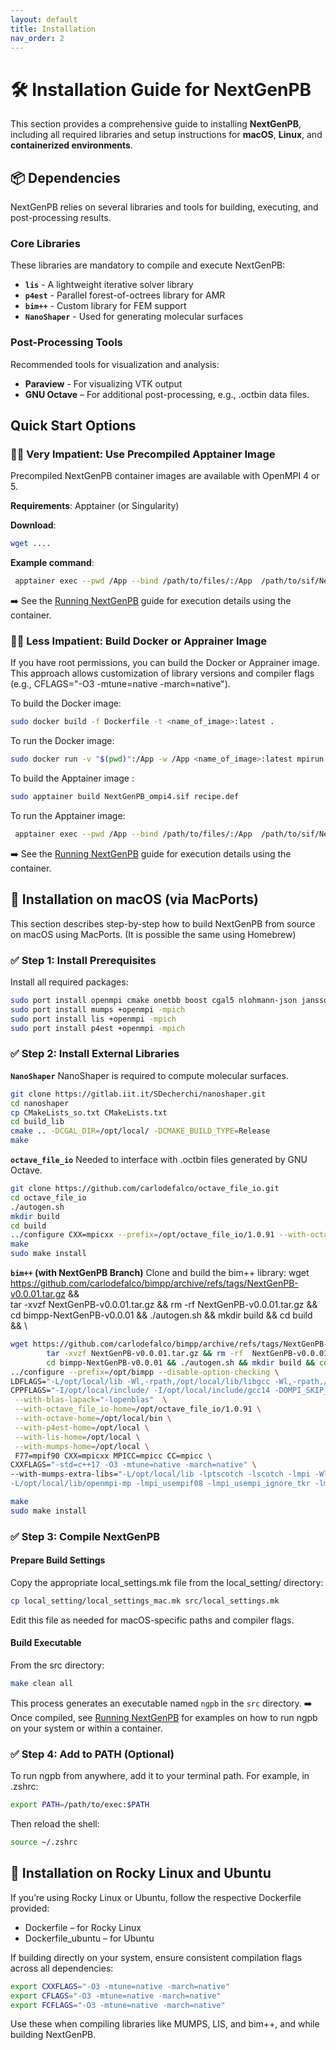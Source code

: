 ```yaml
---
layout: default
title: Installation
nav_order: 2
---
```

# 🛠️ Installation Guide for NextGenPB


This section provides a comprehensive guide to installing **NextGenPB**, including all required libraries and setup instructions for **macOS**, **Linux**, and **containerized environments**.

## 📦 Dependencies
NextGenPB relies on several libraries and tools for building, executing, and post-processing results.

### Core Libraries
These libraries are mandatory to compile and execute NextGenPB:

- **`lis`** - A lightweight iterative solver library
- **`p4est`** - Parallel forest-of-octrees library for AMR
- **`bim++`**  - Custom library for FEM support
- **`NanoShaper`**  - Used for generating molecular surfaces

### Post-Processing Tools
Recommended tools for visualization and analysis:

- **Paraview**  - For visualizing VTK output
- **GNU Octave** – For additional post-processing, e.g., .octbin data files.

## Quick Start Options
###  🏃‍♂️ Very Impatient: Use Precompiled Apptainer Image
Precompiled NextGenPB container images are available with OpenMPI 4 or 5.

**Requirements**: Apptainer (or Singularity)

**Download**:
```bash
wget ....
```
**Example command**:
```bash
 apptainer exec --pwd /App --bind /path/to/files/:/App  /path/to/sif/NextGenPB_ompi4.sif mpirun -np <number_of_processors> ngpb --prmfile options.prm
```
➡️ See the [Running NextGenPB](run.md) guide for execution details using the container.

### 🚶‍♂️ Less Impatient: Build Docker or Apprainer Image
If you have root permissions, you can build the Docker or Apprainer image. This approach allows customization of library versions and compiler flags (e.g., CFLAGS="-O3 -mtune=native -march=native").

To build the Docker image:
```bash
sudo docker build -f Dockerfile -t <name_of_image>:latest .
```
To run the Docker image:
```bash
sudo docker run -v "$(pwd)":/App -w /App <name_of_image>:latest mpirun -np <number_of_processors> ngpb --prmfile options.prm
```

To build the Apptainer image :
```bash
sudo apptainer build NextGenPB_ompi4.sif recipe.def
```
To run the Apptainer image:
```bash
 apptainer exec --pwd /App --bind /path/to/files/:/App  /path/to/sif/NextGenPB_ompi4.sif mpirun -np <number_of_processors> ngpb --prmfile options.prm
```
➡️ See the [Running NextGenPB](run.md) guide for execution details using the container.

## 🍏 Installation on macOS (via MacPorts)

This section describes step-by-step how to build NextGenPB from source on macOS using MacPorts. (It is possible the same using Homebrew)

### ✅ Step 1: Install Prerequisites

Install all required packages:

```bash
sudo port install openmpi cmake onetbb boost cgal5 nlohmann-json jansson octave
sudo port install mumps +openmpi -mpich
sudo port install lis +openmpi -mpich
sudo port install p4est +openmpi -mpich
```

### ✅ Step 2: Install External Libraries

**`NanoShaper`**
NanoShaper is required to compute molecular surfaces.
```bash
git clone https://gitlab.iit.it/SDecherchi/nanoshaper.git
cd nanoshaper
cp CMakeLists_so.txt CMakeLists.txt
cd build_lib
cmake .. -DCGAL_DIR=/opt/local/ -DCMAKE_BUILD_TYPE=Release
make
```

**`octave_file_io`**
Needed to interface with .octbin files generated by GNU Octave.

```bash
git clone https://github.com/carlodefalco/octave_file_io.git
cd octave_file_io
./autogen.sh
mkdir build
cd build
../configure CXX=mpicxx --prefix=/opt/octave_file_io/1.0.91 --with-octave-home=/opt/local/bin 'LDFLAGS=-Wl,-rpath -Wl,/opt/local/lib/libgcc -Wl,-rpath -Wl,/opt/local/lib/gcc13 -ld_classic'
make
sudo make install
```

**`bim++` (with NextGenPB Branch)**
Clone and build the bim++ library:
wget https://github.com/carlodefalco/bimpp/archive/refs/tags/NextGenPB-v0.0.01.tar.gz && \
        tar -xvzf NextGenPB-v0.0.01.tar.gz && rm -rf  NextGenPB-v0.0.01.tar.gz && \
        cd bimpp-NextGenPB-v0.0.01 && ./autogen.sh && mkdir build && cd build && \

```bash
wget https://github.com/carlodefalco/bimpp/archive/refs/tags/NextGenPB-v0.0.01.tar.gz && \
        tar -xvzf NextGenPB-v0.0.01.tar.gz && rm -rf  NextGenPB-v0.0.01.tar.gz && \
        cd bimpp-NextGenPB-v0.0.01 && ./autogen.sh && mkdir build && cd build
../configure --prefix=/opt/bimpp --disable-option-checking \
LDFLAGS="-L/opt/local/lib -Wl,-rpath,/opt/local/lib/libgcc -Wl,-rpath,/opt/local/lib/gcc14" \
CPPFLAGS="-I/opt/local/include/ -I/opt/local/include/gcc14 -DOMPI_SKIP_MPICXX -DHAVE_OCTAVE_44 -DBIM_TIMING" \
 --with-blas-lapack="-lopenblas"  \
 --with-octave_file_io-home=/opt/octave_file_io/1.0.91 \
 --with-octave-home=/opt/local/bin \
 --with-p4est-home=/opt/local \
 --with-lis-home=/opt/local \
 --with-mumps-home=/opt/local \
 F77=mpif90 CXX=mpicxx MPICC=mpicc CC=mpicc \
CXXFLAGS="-std=c++17 -O3 -mtune=native -march=native" \
--with-mumps-extra-libs="-L/opt/local/lib -lptscotch -lscotch -lmpi -Wl,-flat_namespace -Wl,-commons,use_dylibs \
-L/opt/local/lib/openmpi-mp -lmpi_usempif08 -lmpi_usempi_ignore_tkr -lmpi_mpifh -lopenblas -L/opt/local/lib/gcc14 -lgfortran"

make
sudo make install
```

### ✅ Step 3: Compile NextGenPB
####  Prepare Build Settings
Copy the appropriate local_settings.mk file from the local_setting/ directory:
```bash
cp local_setting/local_settings_mac.mk src/local_settings.mk
```
Edit this file as needed for macOS-specific paths and compiler flags.

####  Build Executable
From the src directory:

```bash
make clean all
```
This process generates an executable named `ngpb` in the `src` directory.
➡️ Once compiled, see [Running NextGenPB](run.md) for examples on how to run ngpb on your system or within a container.


### ✅ Step 4: Add to PATH (Optional)
To run ngpb from anywhere, add it to your terminal path. For example, in .zshrc:
```bash
export PATH=/path/to/exec:$PATH
```
Then reload the shell:
```bash
source ~/.zshrc
```

## 🐧 Installation on Rocky Linux and Ubuntu

If you’re using Rocky Linux or Ubuntu, follow the respective Dockerfile provided:
- Dockerfile – for Rocky Linux
- Dockerfile_ubuntu – for Ubuntu

If building directly on your system, ensure consistent compilation flags across all dependencies:
```bash
export CXXFLAGS="-O3 -mtune=native -march=native"
export CFLAGS="-O3 -mtune=native -march=native"
export FCFLAGS="-O3 -mtune=native -march=native"
```
Use these when compiling libraries like MUMPS, LIS, and bim++, and while building NextGenPB.

